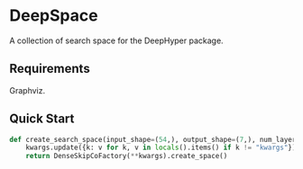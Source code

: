 # DeepSpace

A collection of search space for the DeepHyper package.

## Requirements

Graphviz.

## Quick Start

```python
def create_search_space(input_shape=(54,), output_shape=(7,), num_layers=10, dropout=0.0, **kwargs):
    kwargs.update({k: v for k, v in locals().items() if k != "kwargs"})
    return DenseSkipCoFactory(**kwargs).create_space()
```
